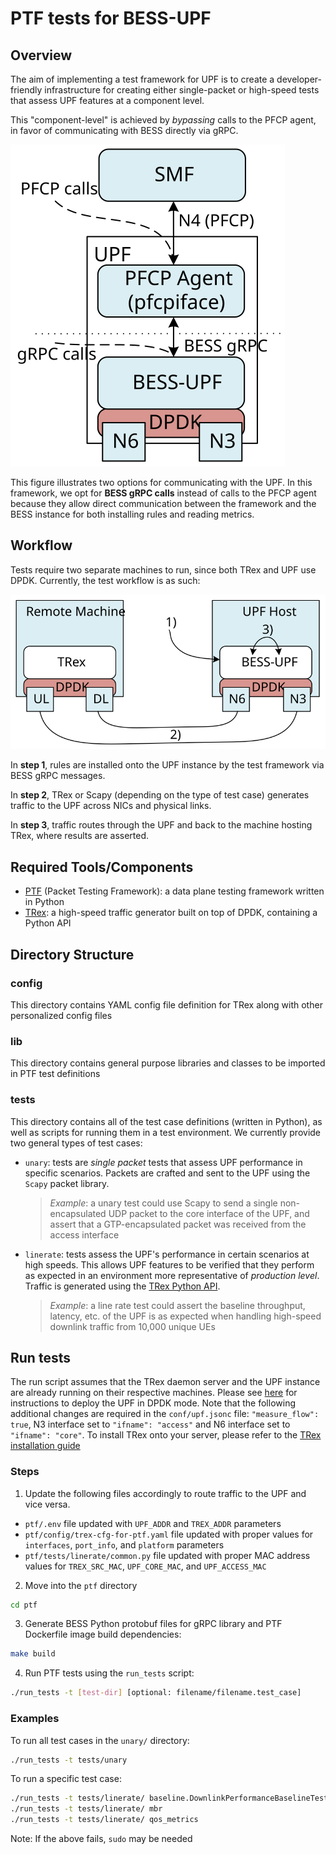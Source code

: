 <!-- SPDX-License-Identifier: Apache-2.0 -->
<!-- Copyright 2021 Open Networking Foundation -->
# PTF tests for BESS-UPF

## Overview

The aim of implementing a test framework for UPF is to create a
developer-friendly infrastructure for creating either single-packet or
high-speed tests that assess UPF features at a component level.

This "component-level" is achieved by *bypassing* calls to the PFCP
agent, in favor of communicating with BESS directly via gRPC.

![Routes](docs/upf-access.svg)

This figure illustrates two options for communicating with the UPF.  In
this framework, we opt for **BESS gRPC calls** instead of calls to the PFCP
agent because they allow direct communication between the framework and
the BESS instance for both installing rules and reading metrics.

## Workflow
Tests require two separate machines to run, since both TRex and UPF
use DPDK. Currently, the test workflow is as such:

![Test](docs/test-run.svg)

In **step 1**, rules are installed onto the UPF instance by the test
framework via BESS gRPC messages.

In **step 2**, TRex or Scapy (depending on the type of test case)
generates traffic to the UPF across NICs and physical links.

In **step 3**, traffic routes through the UPF and back to the machine
hosting TRex, where results are asserted.

## Required Tools/Components
* [PTF](https://github.com/p4lang/PTF) (Packet Testing Framework): a
data plane testing framework written in Python
* [TRex](https://github.com/cisco-system-traffic-generator/trex-core): a
high-speed traffic generator built on top of DPDK, containing a Python API

## Directory Structure
### config
This directory contains YAML config file definition for TRex along with
other personalized config files
### lib
This directory contains general purpose libraries and classes to be imported in
PTF test definitions
### tests
This directory contains all of the test case definitions (written in Python), as
well as scripts for running them in a test environment. We currently provide two
general types of test cases:
* `unary`: tests are *single packet* tests that assess UPF performance in
specific scenarios. Packets are crafted and sent to the UPF using the `Scapy`
packet library.
  > *Example*: a unary test could use Scapy to send a single non-encapsulated
  UDP packet to the core interface of the UPF, and assert that a
  GTP-encapsulated packet was received from the access interface
* `linerate`: tests assess the UPF's performance in certain scenarios
at high speeds. This allows UPF features to be verified that they perform as
expected in an environment more representative of *production level*. Traffic is
generated using the [TRex Python API](https://github.com/cisco-system-traffic-generator/trex-core/blob/master/doc/trex_cookbook.asciidoc).
  > *Example*: a line rate test could assert the baseline throughput, latency,
  etc. of the UPF is as expected when handling high-speed downlink traffic from
  10,000 unique UEs

## Run tests
The run script assumes that the TRex daemon server and the UPF
instance are already running on their respective machines. Please see
[here](../docs/INSTALL.md#configuration-dpdk-mode) for instructions to deploy
the UPF in DPDK mode. Note that the following additional changes are required
in the `conf/upf.jsonc` file: `"measure_flow": true`, N3 interface set to
`"ifname": "access"` and N6 interface set to `"ifname": "core"`.
To install TRex onto your server, please refer to the
[TRex installation guide](https://trex-tgn.cisco.com/trex/doc/trex_manual.html#_download_and_installation)

### Steps
1. Update the following files accordingly to route traffic to the UPF and vice versa.
* `ptf/.env` file updated with `UPF_ADDR` and `TREX_ADDR` parameters
* `ptf/config/trex-cfg-for-ptf.yaml` file updated with proper values for
  `interfaces`, `port_info`, and `platform` parameters
* `ptf/tests/linerate/common.py` file updated with proper MAC address values for
  `TREX_SRC_MAC`, `UPF_CORE_MAC`, and `UPF_ACCESS_MAC`

2. Move into the `ptf` directory
```bash
cd ptf
```

3. Generate BESS Python protobuf files for gRPC library and PTF Dockerfile image
   build dependencies:
```bash
make build
```

4. Run PTF tests using the `run_tests` script:
```bash
./run_tests -t [test-dir] [optional: filename/filename.test_case]
```

### Examples
To run all test cases in the `unary/` directory:
```bash
./run_tests -t tests/unary
```
To run a specific test case:
```bash
./run_tests -t tests/linerate/ baseline.DownlinkPerformanceBaselineTest
./run_tests -t tests/linerate/ mbr
./run_tests -t tests/linerate/ qos_metrics
```
Note: If the above fails, `sudo` may be needed
